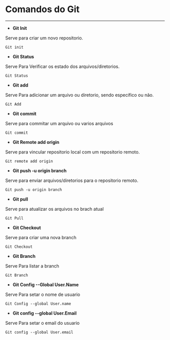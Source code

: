 # Comandos do Git
---

- **Git Init**
  
Serve para criar um novo repositorio.

`Git init`
 
- **Git Status**
  
Serve Para Verificar os estado dos arquivos/diretorios.

`Git Status`

- **Git add**
  
Serve Para adicionar um arquivo ou diretorio, sendo especifico ou não.

`Git Add`
 
- **Git commit**
  
Serve para commitar um arquivo ou varios arquivos

`Git commit`
 
- **Git Remote add origin**
  
Serve para vincular repositorio local com um repositorio remoto.

`Git remote add origin`

- **Git push -u origin branch**
  
Serve para enviar arquivos/diretorios para o repositorio remoto.

`Git push -u origin branch`
 
- **Git pull**
  
Serve para atualizar os arquivos no brach atual

`Git Pull`
 
- **Git Checkout**
  
Serve para criar uma nova branch

`Git Checkout`

- **Git Branch**
  
Serve Para listar a branch

`Git Branch`
 
- **Git Config --Global User.Name**

Serve Para setar o nome de usuario

`Git Config --global User.name`

- **Git config --global User.Email**

Serve Para setar o email do usuario

`Git config --global User.email`
  

